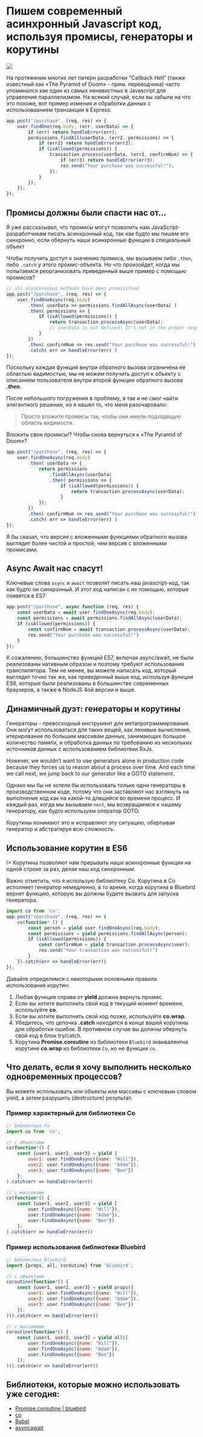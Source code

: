 # Пишем современный асинхронный Javascript код, используя промисы, генераторы и корутины

![](https://cdn-images-1.medium.com/max/2000/1*SYxxUFJirsj3BH1-LCsFZw.jpeg)

На протяжении многих лет патерн разработки “Callback Hell” (также известный как «The Pyramid of Doom» - прим. переводчика) часто упоминался как один из самых ненавистных в Javascript для управления параллелизмом. На всякий случай, если вы забыли на что это похоже, вот пример измения и обработки данных c использоваанием транзакции в Express:

```js
app.post("/purchase", (req, res) => {
    user.findOne(req.body, (err, userData) => {
        if (err) return handleError(err);
        permissions.findAll(userData, (err2, permissions) => {
            if (err2) return handleError(err2);
            if (isAllowed(permissions)) {
                transaction.process(userData, (err3, confirmNum) => {
                    if (err3) return handleError(err3);
                    res.send("Your purchase was successful!");
                });
            }
        });
    });
});
```

## Промисы должны были спасти нас от…

Я уже рассказывал, что промисы могут позволить нам JavaScript-разработчикам писать асинхронный код, так как будто мы пишем его синхронно, если обернуть наши асинхронные функции в специальный объект

Чтобы получить доступ к значению промиса, мы вызываем либо `.then`, либо `.catch` у этого промис-объекта. Но что произойдет, когда мы попытаемся реорганизовать приведенный выше пример с помощью промисов?


```js
// all asynchronous methods have been promisified
app.post("/purchase", (req, res) => {
    user.findOneAsync(req.body)
        .then( userData => permissions.findAllAsync(userData) )
        .then( permissions => {
            if (isAllowed(permissions)) {
                return transaction.processAsync(userData);
                // userData is not defined! It's not in the proper scope!
            }
        })
        .then( confirmNum => res.send("Your purchase was successful!") )
        .catch( err => handleError(err) )
});
```

Поскольку каждая функция внутри обратного вызова ограничена ее областью видимостью, мы не можем получить доступ к объекту с описанием пользователя внутри второй функции обратного вызова **_.then_**.

После небольшого погружения в проблему, я так и не смог найти элегантного решение, но я нашел то, что меня разочаровало:

> Просто вложите промисы так, чтобы они имели подходящую область видимости.

Вложить свои промисы!? Чтобы снова вернуться к «The Pyramid of Doom»?

```js
app.post("/purchase", (req, res) => {
    user.findOneAsync(req.body)
        .then( userData => {
            return permissions
                .findAllAsync(userData)
                .then( permissions => {
                    if (isAllowed(permissions)) {
                        return transaction.processAsync(userData);
                    }
            });
        })
        .then( confirmNum => res.send("Your purchase was successful!"))
        .catch( err => handleError(err) )
});
```

Я бы сказал, что версия c вложенными функциями обратного вызова выглядит более чистой и простой, чем версия с вложенными промисами.

## Async Await нас спасут!

Ключевые слова `async` и `await` позволят писать наш javascript-код, так как будто он синхронный. И этот код написан с их помощью, которые появятся в ES7:


```js
app.post("/purchase", async function (req, res) {
    const userData = await user.findOneAsync(req.body);
    const permissions = await permissions.findAllAsync(userData);
    if (isAllowed(permissions)) {
        const confirmNum = await transaction.processAsync(userData);
        res.send("Your purchase was successful!")
    }
});
```

К сожалению, большинство функций ES7, включая async/await, не были реализованы нативным образом и поэтому требуют использования транспилятора. Тем не менее, вы можете написать код, который выглядит точно так же, как приведенный выше код, используя функции ES6, которые были реализованы в большинстве современных браузеров, а также в NodeJS 4ой версии и выше.

## Динамичный дуэт: генераторы и корутины

Генераторы - превосходный инструмент для метапрограммирования. Они могут использоваться для таких вещей, как ленивые вычисления, итерирование по большим массивам данных, занимающих большое количество памяти, и обработка данных по требованию из нескольких источников данных с использованием библиотеки RxJs.

However, we wouldn’t want to use generators alone in production code because they forces us to reason about a process over time. And each time we call next, we jump back to our generator like a GOTO statement.

Однако мы бы не хотели бы использовать только одни генераторы в производственном коде, потому что они заставляют нас взглянуть на выполнение код как на какой-то длящийся во времени процесс. И каждый раз, когда мы вызываем `next`, мы возвращаемся к нашему генератору, как будто используем оператор GOTO.

Корутины понимают это и исправляют эту ситуацию, обертывая генератор и абстрагируя всю сложность.

## Использование корутин в ES6

I> Корутины позволяют нам прерывать наши асинхронные функции на одной строке за раз, делая наш код синхронным.

Важно отметить, что я использую библиотеку Co. Корутина в Co исполняет генератор немедленно, в то время, когда корутина в Bluebird вернет функцию, которую вы должны будете вызвать для запуска генератора.

```js
import co from 'co';
app.post("/purchase", (req, res) => {
    co(function* () {
        const person = yield user.findOneAsync(req.body);
        const permissions = yield permissions.findAllAsync(person);
        if (isAllowed(permissions)) {
            const confirmNum = yield transaction.processAsync(user);
            res.send("Your transaction was successful!")
        }
    }).catch(err => handleError(err))
});
```

Давайте определимся с некоторыми основными правила использования корутин:

1. Любая функция справа от **yield** должна вернуть промис.
2. Если вы хотите выполнить свой код в текущий момент времени, используйте **co**.
3. Если вы хотите выполнить свой код позже, используйте **co.wrap**.
4. Убедитесь, что цепочка **.catch** находится в конце вашей корутины для обработки ошибок. В противном случае вы должны обернуть свой код в блок try/catch.
5. Корутина **Promise.coroutine** из библиотеки `Bluebird` эквивалентна корутине **co.wrap** из библиотеки `Co`, но не функции `co`.


## Что делать, если я хочу выполнить несколько одновременных процессов?

Вы можете использовать или объекты или массивы с ключевым словом yield, а затем разрушить (destructure) результат.

### Пример характерный для библиотеки Co

```js
// Библиотека Co
import co from 'co';

// с объектами
co(function*() {
    const {user1, user2, user3} = yield {
        user1: user.findOneAsync({name: "Will"}),
        user2: user.findOneAsync({name: "Adam"}),
        user3: user.findOneAsync({name: "Ben"})
    };
).catch(err => handleError(err))

// с массивами
co(function*() {
    const [user1, user2, user3] = yield [
        user.findOneAsync({name: "Will"}),
        user.findOneAsync({name: "Adam"}),
        user.findOneAsync({name: "Ben"})
    ];
).catch(err => handleError(err))
```

### Пример использования библиотеки Bluebird

```js
// Библиотека Bluebird
import {props, all, coroutine} from 'bluebird';

// с объектами
coroutine(function*() {
    const {user1, user2, user3} = yield props({
        user1: user.findOneAsync({name: "Will"}),
        user2: user.findOneAsync({name: "Adam"}),
        user3: user.findOneAsync({name: "Ben"})
    });
)().catch(err => handleError(err))

// с массивами
coroutine(function*() {
    const [user1, user2, user3] = yield all([
        user.findOneAsync({name: "Will"}),
        user.findOneAsync({name: "Adam"}),
        user.findOneAsync({name: "Ben"})
    ]);
)().catch(err => handleError(err))
```
## Библиотеки, которые можно использовать уже сегодня:

- [Promise.coroutine | bluebird](http://bluebirdjs.com/docs/api/promise.coroutine.html)
- [co](https://www.npmjs.com/package/co)
- [Babel](https://babeljs.io/)
- [asyncawait](https://www.npmjs.com/package/asyncawait)
